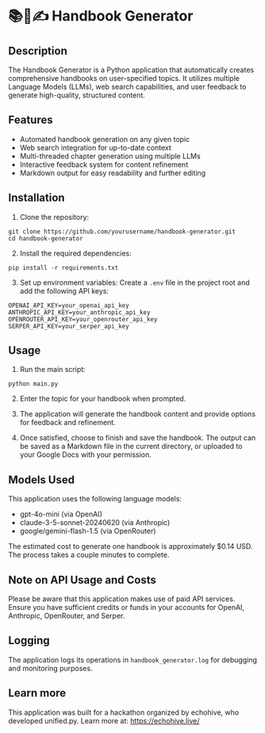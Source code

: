 # 📚🤖✍️ Handbook Generator

## Description
The Handbook Generator is a Python application that automatically creates comprehensive handbooks on user-specified topics. It utilizes multiple Language Models (LLMs), web search capabilities, and user feedback to generate high-quality, structured content.

## Features
- Automated handbook generation on any given topic
- Web search integration for up-to-date context
- Multi-threaded chapter generation using multiple LLMs
- Interactive feedback system for content refinement
- Markdown output for easy readability and further editing

## Installation

1. Clone the repository:
```
git clone https://github.com/yourusername/handbook-generator.git
cd handbook-generator
```

2. Install the required dependencies:
```
pip install -r requirements.txt
```

3. Set up environment variables:
Create a `.env` file in the project root and add the following API keys:
```
OPENAI_API_KEY=your_openai_api_key
ANTHROPIC_API_KEY=your_anthropic_api_key
OPENROUTER_API_KEY=your_openrouter_api_key
SERPER_API_KEY=your_serper_api_key
```

## Usage

1. Run the main script:
```
python main.py
```

2. Enter the topic for your handbook when prompted.

3. The application will generate the handbook content and provide options for feedback and refinement.

4. Once satisfied, choose to finish and save the handbook. The output can be saved as a Markdown file in the current directory, or uploaded to your Google Docs with your permission. 

## Models Used

This application uses the following language models:
- gpt-4o-mini (via OpenAI)
- claude-3-5-sonnet-20240620 (via Anthropic)
- google/gemini-flash-1.5 (via OpenRouter)

The estimated cost to generate one handbook is approximately $0.14 USD. The process takes a couple minutes to complete.

## Note on API Usage and Costs

Please be aware that this application makes use of paid API services. Ensure you have sufficient credits or funds in your accounts for OpenAI, Anthropic, OpenRouter, and Serper.

## Logging

The application logs its operations in `handbook_generator.log` for debugging and monitoring purposes.

## Learn more

This application was built for a hackathon organized by echohive, who developed unified.py. Learn more at:  https://echohive.live/
